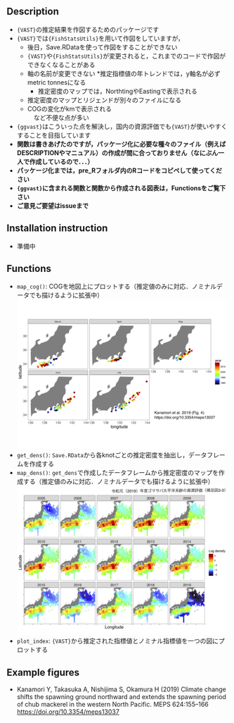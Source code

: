 ## Description
* `{VAST}`の推定結果を作図するためのパッケージです
* `{VAST}`では`{FishStatsUtils}`を用いて作図をしていますが，
  * 後日，Save.RDataを使って作図をすることができない
  * `{VAST}`や`{FishStatsUtils}`が変更されると，これまでのコードで作図ができなくなることがある
  * 軸の名前が変更できない
    *推定指標値の年トレンドでは，y軸名が必ずmetric tonnesになる
    * 推定密度のマップでは，NorthtingやEastingで表示される
  * 推定密度のマップとリジェンドが別々のファイルになる
  * COGの変化がkmで表示される    
　など不便な点が多い
* `{ggvast}`はこういった点を解決し，国内の資源評価でも`{VAST}`が使いやすくすることを目指しています
* **関数は書きあげたのですが，パッケージ化に必要な種々のファイル（例えばDESCRIPTIONやマニュアル）の作成が間に合っておりません（なにぶん一人で作成しているので．．．）**
* **パッケージ化までは，pre_Rフォルダ内のRコードをコピペして使ってください**
* **`{ggvast}`に含まれる関数と関数から作成される図表は，Functionsをご覧下さい**
* **ご意見ご要望はissueまで**

## Installation instruction
* 準備中

## Functions
* `map_cog()`: COGを地図上にプロットする（推定値のみに対応．ノミナルデータでも描けるように拡張中）
![map_cog](figures/meps_fig4.png)
* `get_dens()`: `Save.RData`から各knotごとの推定密度を抽出し，データフレームを作成する
* `map_dens()`: `get_dens`で作成したデータフレームから推定密度のマップを作成する（推定値のみに対応．ノミナルデータでも描けるように拡張中）  
![map_dens](figures/stock_asessment_fig33.png)
* `plot_index`: `{VAST}`から推定された指標値とノミナル指標値を一つの図にプロットする

## Example figures
* Kanamori Y, Takasuka A, Nishijima S, Okamura H (2019) Climate change shifts the spawning ground northward and extends the spawning period of chub mackerel in the western North Pacific. MEPS 624:155–166
https://doi.org/10.3354/meps13037
